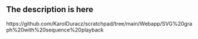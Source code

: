 <h2>The description is here</h2>
https://github.com/KarolDuracz/scratchpad/tree/main/Webapp/SVG%20graph%20with%20sequence%20playback
